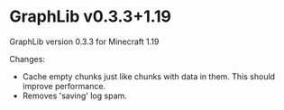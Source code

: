 # GraphLib v0.3.3+1.19

GraphLib version 0.3.3 for Minecraft 1.19

Changes:

* Cache empty chunks just like chunks with data in them. This should improve performance.
* Removes 'saving' log spam.
